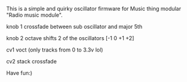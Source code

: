 This is a simple and quirky oscillator firmware for Music thing modular "Radio music module".

knob 1 crossfade between sub oscillator and major 5th

knob 2 octave shifts 2 of the oscillators [-1 0 +1 +2]

cv1 voct (only tracks from 0 to 3.3v lol)

cv2 stack crossfade

Have fun:)
